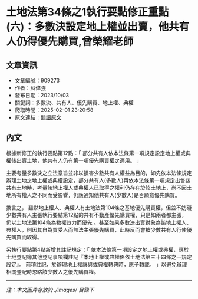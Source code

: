 # 土地法第34條之1執行要點修正重點(六)：多數決設定地上權並出賣，他共有人仍得優先購買,曾榮耀老師

## 文章資訊
- 文章編號：909273
- 作者：蘇偉強
- 發布日期：2023/10/03
- 關鍵詞：多數決、共有人、優先購買、地上權、典權
- 爬取時間：2025-02-01 23:20:58
- 原文連結：[閱讀原文](https://real-estate.get.com.tw/Columns/detail.aspx?no=909273)

## 內文


根據新修正的執行要點第12點：「
部分共有人依本法條第一項規定設定地上權或典權後出賣土地，他共有人仍有第一項優先購買權之適用。
」


主要考量多數決之立法意旨並非以損害少數共有人權益為目的，如先依本法條規定辦理土地之地上權或典權設定，部分共有人(多數人)再依本法條第一項規定出售該共有土地時，考量該地上權人或典權人已取得之權利仍存在於該土地上，尚不因土地所有權人之不同而受影響，仍應通知他共有人(少數人)是否願意優先購買。


換言之，
雖然地上權人、典權人有土地法第104條之基地優先購買權，但並不妨礙少數共有人主張執行要點第12點的共有不動產優先購買權，只是如兩者都主張，仍以土地法第104條為物權效力而優先
。甚至如果多數決出賣對象為該地上權人、典權人，則因其自為買受人而無法主張優先購買，此時反而會被少數共有人行使優先購買而取得。


另執行要點第4點新增其註記規定：「
依本法條第一項設定之地上權或典權，應於土地登記簿其他登記事項欄註記『本地上權或典權係依土地法第三十四條之一規定設定』。 前項註記，於辦理地上權讓與或典權轉典時，應予轉載。
」以避免辦理相關登記時忽略該少數人之優先購買權。

---
*注：本文圖片存放於 ./images/ 目錄下*
